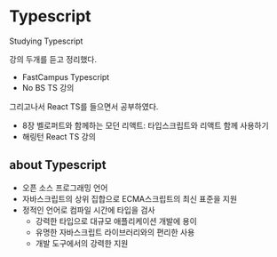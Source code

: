 # Typescript

Studying Typescript

강의 두개를 듣고 정리했다.

- FastCampus Typescript
- No BS TS 강의

그리고나서 React TS를 들으면서 공부하였다.

- 8장 벨로퍼트와 함께하는 모던 리액트: 타입스크립트와 리액트 함께 사용하기
- 해링턴 React TS 강의

## about Typescript
- 오픈 소스 프로그래밍 언어
- 자바스크립트의 상위 집합으로 ECMA스크립트의 최신 표준을 지원
- 정적인 언어로 컴파일 시간에 타입을 검사
  - 강력한 타입으로 대규모 애플리케이션 개발에 용이
  - 유명한 자바스크립트 라이브러리와의 편리한 사용
  - 개발 도구에서의 강력한 지원